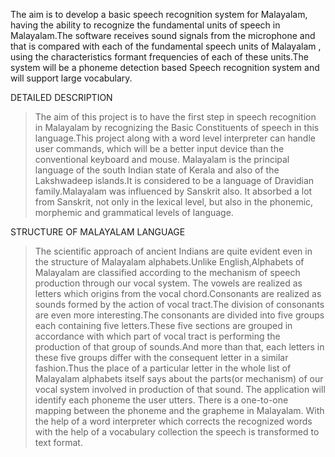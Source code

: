 The aim is to develop a basic speech recognition system for Malayalam, having the ability to recognize the fundamental units of speech in Malayalam.The software receives sound signals from the microphone and that is compared with each of the fundamental speech units of Malayalam , using the characteristics formant frequencies of each of these units.The system will be a phoneme detection based Speech recognition system and will support large vocabulary.

DETAILED DESCRIPTION
> The aim of this project is to have the first step in speech recognition in Malayalam by recognizing the Basic Constituents of speech in this language.This project along with a word level interpreter can handle user commands, which will be a better input device than the conventional keyboard and mouse.
> Malayalam is the principal language of the south Indian state of Kerala and also of the Lakshwadeep islands.It is considered to be a language of Dravidian family.Malayalam was influenced by Sanskrit also. It absorbed a lot from Sanskrit, not only in the lexical level, but also in the phonemic, morphemic and grammatical levels of language.

STRUCTURE OF MALAYALAM LANGUAGE
> The scientific approach of ancient Indians are quite evident even in the structure of Malayalam alphabets.Unlike English,Alphabets of Malayalam are classified according to the mechanism of speech production through our vocal system. The vowels are realized as letters which origins from the vocal chord.Consonants are realized as sounds formed by the action of vocal tract.The division of consonants are even more interesting.The consonants are divided into five groups each containing five letters.These five sections are grouped in accordance with which part of vocal tract is performing the production of that group of sounds.And more than that, each letters in these five groups differ with the consequent letter in a similar fashion.Thus the place of a particular letter in the whole list of Malayalam alphabets itself says about the parts(or mechanism) of our vocal system involved in production of that sound.
The application will identify each phoneme the user utters. There is a one-to-one mapping between the phoneme and the grapheme in Malayalam. With the help of a word interpreter which corrects the recognized words with the help of a vocabulary collection the speech is transformed to text format.